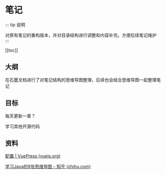 # 笔记
::: tip 说明

对原有笔记的重构版本，并对目录结构进行调整和内容补充。方便后续笔记维护
:::

[[toc]]

## 大纲

在石墨文档进行了对笔记结构的思维导图整理，后续也会结合思维导图一起整理笔记

## 目标

每天更新一章？

学习其他开源代码

## 资料

[配置 | VuePress (vuejs.org)](https://vuepress.vuejs.org/zh/config/)

[学习Java的9张思维导图 - 知乎 (zhihu.com)](https://zhuanlan.zhihu.com/p/394018642)


